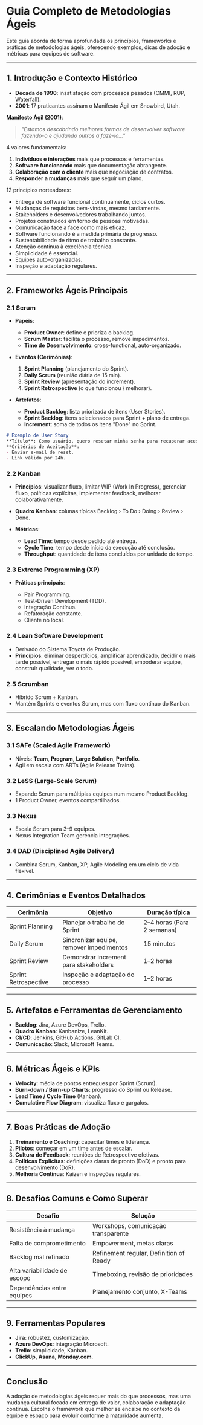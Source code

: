 # Guia Completo de Metodologias Ágeis

Este guia aborda de forma aprofundada os princípios, frameworks e práticas de metodologias ágeis, oferecendo exemplos, dicas de adoção e métricas para equipes de software.

---

## 1. Introdução e Contexto Histórico

* **Década de 1990**: insatisfação com processos pesados (CMMI, RUP, Waterfall).
* **2001**: 17 praticantes assinam o Manifesto Ágil em Snowbird, Utah.

**Manifesto Ágil (2001)**:

> *"Estamos descobrindo melhores formas de desenvolver software fazendo-o e ajudando outros a fazê-lo..."*

4 valores fundamentais:

1. **Indivíduos e interações** mais que processos e ferramentas.
2. **Software funcionando** mais que documentação abrangente.
3. **Colaboração com o cliente** mais que negociação de contratos.
4. **Responder a mudanças** mais que seguir um plano.

12 princípios norteadores:

* Entrega de software funcional continuamente, ciclos curtos.
* Mudanças de requisitos bem-vindas, mesmo tardiamente.
* Stakeholders e desenvolvedores trabalhando juntos.
* Projetos construídos em torno de pessoas motivadas.
* Comunicação face a face como mais eficaz.
* Software funcionando é a medida primária de progresso.
* Sustentabilidade de ritmo de trabalho constante.
* Atenção contínua à excelência técnica.
* Simplicidade é essencial.
* Equipes auto-organizadas.
* Inspeção e adaptação regulares.

---

## 2. Frameworks Ágeis Principais

### 2.1 Scrum

* **Papéis**:

  * **Product Owner**: define e prioriza o backlog.
  * **Scrum Master**: facilita o processo, remove impedimentos.
  * **Time de Desenvolvimento**: cross-functional, auto-organizado.

* **Eventos (Cerimônias)**:

  1. **Sprint Planning** (planejamento do Sprint).
  2. **Daily Scrum** (reunião diária de 15 min).
  3. **Sprint Review** (apresentação do increment).
  4. **Sprint Retrospective** (o que funcionou / melhorar).

* **Artefatos**:

  * **Product Backlog**: lista priorizada de itens (User Stories).
  * **Sprint Backlog**: itens selecionados para Sprint + plano de entrega.
  * **Increment**: soma de todos os itens "Done" no Sprint.

```markdown
# Exemplo de User Story
**Título**: Como usuário, quero resetar minha senha para recuperar acesso.
**Critérios de Aceitação**:
- Enviar e-mail de reset.
- Link válido por 24h.
```

### 2.2 Kanban

* **Princípios**: visualizar fluxo, limitar WIP (Work In Progress), gerenciar fluxo, políticas explícitas, implementar feedback, melhorar colaborativamente.
* **Quadro Kanban**: colunas típicas Backlog › To Do › Doing › Review › Done.
* **Métricas**:

  * **Lead Time**: tempo desde pedido até entrega.
  * **Cycle Time**: tempo desde início da execução até conclusão.
  * **Throughput**: quantidade de itens concluídos por unidade de tempo.

### 2.3 Extreme Programming (XP)

* **Práticas principais**:

  * Pair Programming.
  * Test-Driven Development (TDD).
  * Integração Contínua.
  * Refatoração constante.
  * Cliente no local.

### 2.4 Lean Software Development

* Derivado do Sistema Toyota de Produção.
* **Princípios**: eliminar desperdícios, amplificar aprendizado, decidir o mais tarde possível, entregar o mais rápido possível, empoderar equipe, construir qualidade, ver o todo.

### 2.5 Scrumban

* Híbrido Scrum + Kanban.
* Mantém Sprints e eventos Scrum, mas com fluxo contínuo do Kanban.

---

## 3. Escalando Metodologias Ágeis

### 3.1 SAFe (Scaled Agile Framework)

* Níveis: **Team**, **Program**, **Large Solution**, **Portfolio**.
* Ágil em escala com ARTs (Agile Release Trains).

### 3.2 LeSS (Large-Scale Scrum)

* Expande Scrum para múltiplas equipes num mesmo Product Backlog.
* 1 Product Owner, eventos compartilhados.

### 3.3 Nexus

* Escala Scrum para 3–9 equipes.
* Nexus Integration Team gerencia integrações.

### 3.4 DAD (Disciplined Agile Delivery)

* Combina Scrum, Kanban, XP, Agile Modeling em um ciclo de vida flexível.

---

## 4. Cerimônias e Eventos Detalhados

| Cerimônia            | Objetivo                                 | Duração típica             |
| -------------------- | ---------------------------------------- | -------------------------- |
| Sprint Planning      | Planejar o trabalho do Sprint            | 2–4 horas (Para 2 semanas) |
| Daily Scrum          | Sincronizar equipe, remover impedimentos | 15 minutos                 |
| Sprint Review        | Demonstrar increment para stakeholders   | 1–2 horas                  |
| Sprint Retrospective | Inspeção e adaptação do processo         | 1–2 horas                  |

---

## 5. Artefatos e Ferramentas de Gerenciamento

* **Backlog**: Jira, Azure DevOps, Trello.
* **Quadro Kanban**: Kanbanize, LeanKit.
* **CI/CD**: Jenkins, GitHub Actions, GitLab CI.
* **Comunicação**: Slack, Microsoft Teams.

---

## 6. Métricas Ágeis e KPIs

* **Velocity**: média de pontos entregues por Sprint (Scrum).
* **Burn-down / Burn-up Charts**: progresso do Sprint ou Release.
* **Lead Time / Cycle Time** (Kanban).
* **Cumulative Flow Diagram**: visualiza fluxo e gargalos.

---

## 7. Boas Práticas de Adoção

1. **Treinamento e Coaching**: capacitar times e liderança.
2. **Pilotos**: começar em um time antes de escalar.
3. **Cultura de Feedback**: reuniões de Retrospective efetivas.
4. **Políticas Explícitas**: definições claras de pronto (DoD) e pronto para desenvolvimento (DoR).
5. **Melhoria Contínua**: Kaizen e inspeções regulares.

---

## 8. Desafios Comuns e Como Superar

| Desafio                      | Solução                                 |
| ---------------------------- | --------------------------------------- |
| Resistência à mudança        | Workshops, comunicação transparente     |
| Falta de comprometimento     | Empowerment, metas claras               |
| Backlog mal refinado         | Refinement regular, Definition of Ready |
| Alta variabilidade de escopo | Timeboxing, revisão de prioridades      |
| Dependências entre equipes   | Planejamento conjunto, X-Teams          |

---

## 9. Ferramentas Populares

* **Jira**: robustez, customização.
* **Azure DevOps**: integração Microsoft.
* **Trello**: simplicidade, Kanban.
* **ClickUp**, **Asana**, **Monday.com**.

---

## Conclusão

A adoção de metodologias ágeis requer mais do que processos, mas uma mudança cultural focada em entrega de valor, colaboração e adaptação contínua. Escolha o framework que melhor se encaixe no contexto da equipe e espaço para evoluir conforme a maturidade aumenta.
